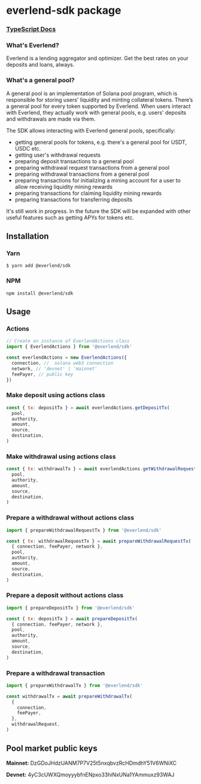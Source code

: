 # everlend-sdk package

### [TypeScript Docs](https://sdk-docs.everlend.finance/)

### What's Everlend?

Everlend is a lending aggregator and optimizer. Get the best rates on your deposits and loans,
always.

### What's a general pool?

A general pool is an implementation of Solana pool program, which is responsible for storing users'
liquidity and minting collateral tokens. There’s a general pool for every token supported by
Everlend. When users interact with Everlend, they actually work with general pools, e.g. users'
deposits and withdrawals are made via them.

The SDK allows interacting with Everlend general pools, specifically:

- getting general pools for tokens, e.g. there's a general pool for USDT, USDC etc.
- getting user's withdrawal requests
- preparing deposit transactions to a general pool
- preparing withdrawal request transactions from a general pool
- preparing withdrawal transactions from a general pool
- preparing transactions for initializing a mining account for a user to allow receiving liquidity
  mining rewards
- preparing transactions for claiming liquidity mining rewards
- preparing transactions for transferring deposits

It's still work in progress. In the future the SDK will be expanded with other useful features such
as getting APYs for tokens etc.

## Installation

### Yarn

`$ yarn add @everlend/sdk`

### NPM

`npm install @everlend/sdk`

## Usage

### Actions

```js
// Create an instance of EverlendActions class
import { EverlendActions } from '@everlend/sdk'

const everlendActions = new EverlendActions({
  connection, //  solana web3 connection
  network, // 'devnet' | 'mainnet'
  feePayer, // public key
})
```

### Make deposit using actions class

```js
const { tx: depositTx } = await everlendActions.getDepositTx(
  pool,
  authority,
  amount,
  source,
  destination,
)
```

### Make withdrawal using actions class

```js
const { tx: withdrawalTx } = await everlendActions.getWithdrawalRequestTx(
  pool,
  authority,
  amount,
  source,
  destination,
)
```

### Prepare a withdrawal without actions class

```js
import { prepareWithdrawalRequestTx } from '@everlend/sdk'

const { tx: withdrawalRequestTx } = await prepareWithdrawalRequestTx(
  { connection, feePayer, network },
  pool,
  authority,
  amount,
  source,
  destination,
)
```

### Prepare a deposit without actions class

```js
import { prepareDepositTx } from '@everlend/sdk'

const { tx: depositTx } = await prepareDepositTx(
  { connection, feePayer, network },
  pool,
  authority,
  amount,
  source,
  destination,
)
```

### Prepare a withdrawal transaction

```js
import { prepareWithdrawalTx } from '@everlend/sdk'

const withdrawalTx = await prepareWithdrawalTx(
  {
    connection,
    feePayer,
  },
  withdrawalRequest,
)
```

## Pool market public keys

**Mainnet:** DzGDoJHdzUANM7P7V25t5nxqbvzRcHDmdhY51V6WNiXC

**Devnet:** 4yC3cUWXQmoyyybfnENpxo33hiNxUNa1YAmmuxz93WAJ
